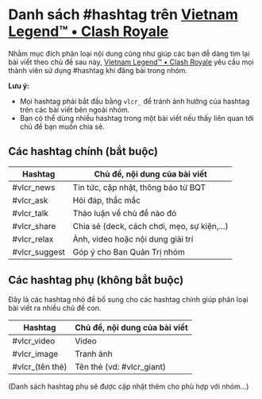# Danh sách #hashtag trên [Vietnam Legend™ • Clash Royale](https://www.facebook.com/groups/vlcr2019/)

Nhằm mục đích phân loại nội dung cũng như giúp các bạn dễ dàng tìm lại bài viết theo chủ đề sau này, [Vietnam Legend™ • Clash Royale](https://www.facebook.com/groups/vlcr2019/) yêu cầu mọi thành viên sử dụng #hashtag khi đăng bài trong nhóm.

**Lưu ý:**
- Mọi hashtag phải bắt đầu bằng `vlcr_` để tránh ảnh hưởng của hashtag trên các bài viết bên ngoài nhóm.
- Bạn có thể dùng nhiều hashtag trong một bài viết nếu thấy liên quan tới chủ đề bạn muốn chia sẻ.

## Các hashtag chính (bắt buộc)

| Hashtag            | Chủ đề, nội dung của bài viết                    |
|--------------------|--------------------------------------------------|
| #vlcr_news         | Tin tức, cập nhật, thông báo từ BQT              |
| #vlcr_ask          | Hỏi đáp, thắc mắc                                |
| #vlcr_talk         | Thảo luận về chủ đề nào đó                       |
| #vlcr_share        | Chia sẻ (deck, cách chơi, mẹo, sự kiện,...)      |
| #vlcr_relax        | Ảnh, video hoặc nội dung giải trí                |
| #vlcr_suggest      | Góp ý cho Ban Quản Trị nhóm                      |

## Các hashtag phụ (không bắt buộc)

Đây là các hashtag nhỏ để bổ sung cho các hashtag chính giúp phân loại bài viết ra nhiều chủ đề con.

| Hashtag             | Chủ đề, nội dung của bài viết |
|---------------------|-------------------------------|
| #vlcr_video         | Video                         |
| #vlcr_image         | Tranh ảnh                     |
| #vlcr_(tên thẻ)     | Tên thẻ (vd: #vlcr_giant)     |

(Danh sách hashtag phụ sẽ được cập nhật thêm cho phù hợp với nhóm...)